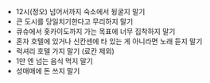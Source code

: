 - 12시(정오) 넘어서까지 숙소에서 뒹굴지 말기
- 큰 도시를 당일치기한다고 무리하지 말기
- 큐슈에서 홋카이도까지 가는 목표에 너무 집착하지 말기
- 혼자 호텔에 있거나 신칸센에 타 있는 게 아니라면 노래 듣지 말기
- 럭셔리 호텔 가지 말기 (료칸 제외)
- 1만 엔 넘는 음식 먹지 말기
- 성매매에 돈 쓰지 말기
